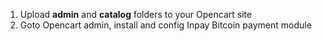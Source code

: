 1)	Upload **admin** and **catalog** folders to your Opencart site
2)	Goto Opencart admin, install and config Inpay Bitcoin payment module
